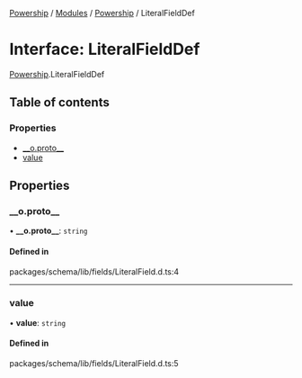 [Powership](../README.md) / [Modules](../modules.md) / [Powership](../modules/Powership.md) / LiteralFieldDef

# Interface: LiteralFieldDef

[Powership](../modules/Powership.md).LiteralFieldDef

## Table of contents

### Properties

- [\_\_o.proto\_\_](Powership.LiteralFieldDef.md#__o.proto__)
- [value](Powership.LiteralFieldDef.md#value)

## Properties

### \_\_o.proto\_\_

• **\_\_o.proto\_\_**: `string`

#### Defined in

packages/schema/lib/fields/LiteralField.d.ts:4

___

### value

• **value**: `string`

#### Defined in

packages/schema/lib/fields/LiteralField.d.ts:5
